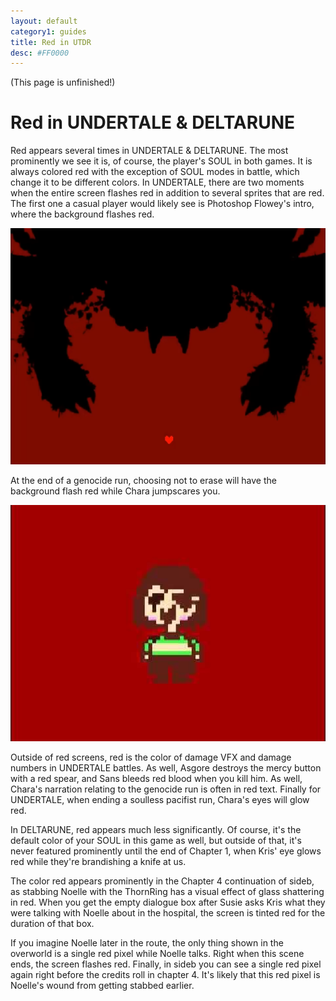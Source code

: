 ```yaml
---
layout: default
category1: guides
title: Red in UTDR
desc: #FF0000
---
```

(This page is unfinished!)
# Red in UNDERTALE & DELTARUNE
Red appears several times in UNDERTALE & DELTARUNE.
The most prominently we see it is, of course, the player's SOUL in both games. 
It is always colored red with the exception of SOUL modes in battle, which change it to be different colors.
In UNDERTALE, there are two moments when the entire screen flashes red in addition to several sprites that are red. 
The first one a casual player would likely see is Photoshop Flowey's intro, where the background flashes red. 

![Photoshop Flowey's sillhouette on a red background](/theories/deltarune/red/omegaflowey.png)

At the end of a genocide run, choosing not to erase will have the background flash red while Chara jumpscares you. 

![Chara's jumpscare sprite on a red background](/theories/deltarune/red/charajumpscare.png)

Outside of red screens, red is the color of damage VFX and damage numbers in UNDERTALE battles. 
As well, Asgore destroys the mercy button with a red spear, and Sans bleeds red blood when you kill him. 
As well, Chara's narration relating to the genocide run is often in red text. 
Finally for UNDERTALE, when ending a soulless pacifist run, Chara's eyes will glow red.

In DELTARUNE, red appears much less significantly. Of course, it's the default color of your SOUL in this game as well, but outside of that, 
it's never featured prominently until the end of Chapter 1, when Kris' eye glows red while they're brandishing a knife at us. 

The color red appears prominently in the Chapter 4 continuation of sideb, 
as stabbing Noelle with the ThornRing has a visual effect of glass shattering in red. 
When you get the empty dialogue box after Susie asks Kris what they were talking with Noelle about in the hospital, 
the screen is tinted red for the duration of that box. 

If you imagine Noelle later in the route, the only thing shown in the overworld is a single red pixel while Noelle talks.
Right when this scene ends, the screen flashes red. Finally, in sideb you can see a single red pixel again right before the 
credits roll in chapter 4. It's likely that this red pixel is Noelle's wound from getting stabbed earlier. 
